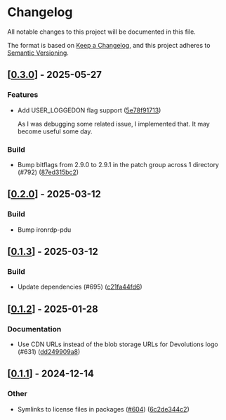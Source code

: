 # Changelog

All notable changes to this project will be documented in this file.

The format is based on [Keep a Changelog](https://keepachangelog.com/en/1.0.0/),
and this project adheres to [Semantic Versioning](https://semver.org/spec/v2.0.0.html).


## [[0.3.0](https://github.com/Devolutions/IronRDP/compare/ironrdp-rdpdr-v0.2.0...ironrdp-rdpdr-v0.3.0)] - 2025-05-27

### <!-- 1 -->Features

- Add USER_LOGGEDON flag support ([5e78f91713](https://github.com/Devolutions/IronRDP/commit/5e78f917132a174bdd5d8711beb1744de1bd265a)) 

  As I was debugging some related issue, I implemented that. It may become
  useful some day.

### <!-- 7 -->Build

- Bump bitflags from 2.9.0 to 2.9.1 in the patch group across 1 directory (#792) ([87ed315bc2](https://github.com/Devolutions/IronRDP/commit/87ed315bc28fdd2dcfea89b052fa620a7e346e5a)) 



## [[0.2.0](https://github.com/Devolutions/IronRDP/compare/ironrdp-rdpdr-v0.1.3...ironrdp-rdpdr-v0.2.0)] - 2025-03-12

### <!-- 7 -->Build

- Bump ironrdp-pdu



## [[0.1.3](https://github.com/Devolutions/IronRDP/compare/ironrdp-rdpdr-v0.1.2...ironrdp-rdpdr-v0.1.3)] - 2025-03-12

### <!-- 7 -->Build

- Update dependencies (#695) ([c21fa44fd6](https://github.com/Devolutions/IronRDP/commit/c21fa44fd6f3c6a6b74788ff68e83133c1314caa)) 


## [[0.1.2](https://github.com/Devolutions/IronRDP/compare/ironrdp-rdpdr-v0.1.1...ironrdp-rdpdr-v0.1.2)] - 2025-01-28

### <!-- 6 -->Documentation

- Use CDN URLs instead of the blob storage URLs for Devolutions logo (#631) ([dd249909a8](https://github.com/Devolutions/IronRDP/commit/dd249909a894004d4f728d30b3a4aa77a0f8193b)) 



## [[0.1.1](https://github.com/Devolutions/IronRDP/compare/ironrdp-rdpdr-v0.1.0...ironrdp-rdpdr-v0.1.1)] - 2024-12-14

### Other

- Symlinks to license files in packages ([#604](https://github.com/Devolutions/IronRDP/pull/604)) ([6c2de344c2](https://github.com/Devolutions/IronRDP/commit/6c2de344c2dd93ce9621834e0497ed7c3bfaf91a)) 
